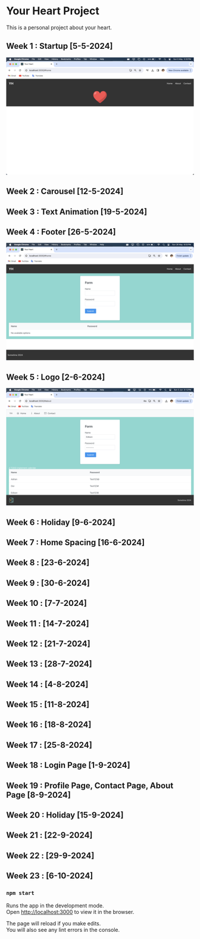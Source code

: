 # Your Heart Project

This is a personal project about your heart. 

## Week 1 : Startup [5-5-2024]

![Week 1](./src/assets/Readme/Week1.png)

## Week 2 : Carousel [12-5-2024]

## Week 3 : Text Animation [19-5-2024]

## Week 4 : Footer [26-5-2024]

![Week 4](./src/assets/Readme/Week4.png)

## Week 5 : Logo [2-6-2024]

![Week 5](./src/assets/Readme/Week5.png)

## Week 6 : Holiday [9-6-2024]

## Week 7 : Home Spacing [16-6-2024]

## Week 8 : [23-6-2024]

## Week 9 : [30-6-2024]

## Week 10 : [7-7-2024]

## Week 11 : [14-7-2024]

## Week 12 : [21-7-2024]

## Week 13 : [28-7-2024]

## Week 14 : [4-8-2024]

## Week 15 : [11-8-2024]

## Week 16 : [18-8-2024]

## Week 17 : [25-8-2024]

## Week 18 : Login Page [1-9-2024]

## Week 19 : Profile Page, Contact Page, About Page [8-9-2024]

## Week 20 : Holiday [15-9-2024]

## Week 21 : [22-9-2024]

## Week 22 : [29-9-2024]

## Week 23 : [6-10-2024]

### `npm start`

Runs the app in the development mode.\
Open [http://localhost:3000](http://localhost:3000) to view it in the browser.

The page will reload if you make edits.\
You will also see any lint errors in the console.

